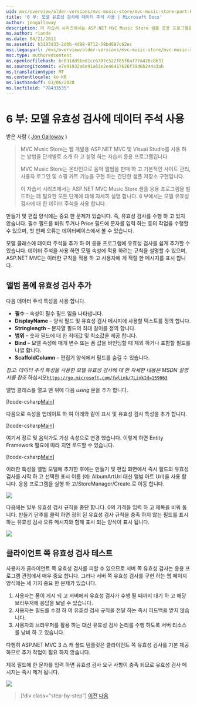 ```yaml
---
uid: mvc/overview/older-versions/mvc-music-store/mvc-music-store-part-6
title: '6 부: 모델 유효성 검사에 데이터 주석 사용 | Microsoft Docs'
author: jongalloway
description: 이 자습서 시리즈에서는 ASP.NET MVC Music Store 샘플 응용 프로그램을 빌드하는 데 필요한 모든 단계에 대해 자세히 설명 합니다. 6 부에서는 모델 V에 대 한 데이터 주석을 사용 하는 방법을 설명 합니다.
ms.author: riande
ms.date: 04/21/2011
ms.assetid: b3193d33-2d0b-4d98-9712-58bd897c62ec
msc.legacyurl: /mvc/overview/older-versions/mvc-music-store/mvc-music-store-part-6
msc.type: authoredcontent
ms.openlocfilehash: bc031dd5be61cc6707c522f85f6af77a420c8b31
ms.sourcegitcommit: e7e91932a6e91a63e2e46417626f39d6b244a3ab
ms.translationtype: MT
ms.contentlocale: ko-KR
ms.lasthandoff: 03/06/2020
ms.locfileid: "78433535"
---
```

# <a name="part-6-using-data-annotations-for-model-validation"></a>6 부: 모델 유효성 검사에 데이터 주석 사용

받은 사람 ( [Jon Galloway](https://github.com/jongalloway) )

> MVC Music Store는 웹 개발용 ASP.NET MVC 및 Visual Studio를 사용 하는 방법을 단계별로 소개 하 고 설명 하는 자습서 응용 프로그램입니다.  
>   
> MVC Music Store는 온라인으로 음악 앨범을 판매 하 고 기본적인 사이트 관리, 사용자 로그인 및 쇼핑 카트 기능을 구현 하는 간단한 샘플 저장소 구현입니다.  
>   
> 이 자습서 시리즈에서는 ASP.NET MVC Music Store 샘플 응용 프로그램을 빌드하는 데 필요한 모든 단계에 대해 자세히 설명 합니다. 6 부에서는 모델 유효성 검사에 대 한 데이터 주석을 사용 합니다.

만들기 및 편집 양식에는 중요 한 문제가 있습니다. 즉, 유효성 검사를 수행 하 고 있지 않습니다. 필수 필드를 비워 두거나 Price 필드에 문자를 입력 하는 등의 작업을 수행할 수 있으며, 첫 번째 오류는 데이터베이스에서 볼 수 있습니다.

모델 클래스에 데이터 주석을 추가 하 여 응용 프로그램에 유효성 검사를 쉽게 추가할 수 있습니다. 데이터 주석을 사용 하면 모델 속성에 적용 하려는 규칙을 설명할 수 있으며, ASP.NET MVC는 이러한 규칙을 적용 하 고 사용자에 게 적절 한 메시지를 표시 합니다.

## <a name="adding-validation-to-our-album-forms"></a>앨범 폼에 유효성 검사 추가

다음 데이터 주석 특성을 사용 합니다.

- **필수** – 속성이 필수 필드 임을 나타냅니다.
- **DisplayName** – 양식 필드 및 유효성 검사 메시지에 사용할 텍스트를 정의 합니다.
- **Stringlength** – 문자열 필드의 최대 길이를 정의 합니다.
- **범위** – 숫자 필드에 대 한 최대값 및 최소값을 제공 합니다.
- **Bind** – 모델 속성에 매개 변수 또는 폼 값을 바인딩할 때 제외 하거나 포함할 필드를 나열 합니다.
- **ScaffoldColumn** – 편집기 양식에서 필드를 숨길 수 있습니다.

*참고: 데이터 주석 특성을 사용한 모델 유효성 검사에 대 한 자세한 내용은 MSDN 설명서를 참조* 하십시오[`https://go.microsoft.com/fwlink/?LinkId=159063`](https://go.microsoft.com/fwlink/?LinkId=159063)

앨범 클래스를 열고 맨 위에 다음 *using* 문을 추가 합니다.

[!code-csharp[Main](mvc-music-store-part-6/samples/sample1.cs)]

다음으로 속성을 업데이트 하 여 아래와 같이 표시 및 유효성 검사 특성을 추가 합니다.

[!code-csharp[Main](mvc-music-store-part-6/samples/sample2.cs)]

여기서 장르 및 음악가도 가상 속성으로 변경 했습니다. 이렇게 하면 Entity Framework 필요에 따라 지연 로드할 수 있습니다.

[!code-csharp[Main](mvc-music-store-part-6/samples/sample3.cs)]

이러한 특성을 앨범 모델에 추가한 후에는 만들기 및 편집 화면에서 즉시 필드의 유효성 검사를 시작 하 고 선택한 표시 이름 (예: AlbumArtUrl 대신 앨범 아트 Url)을 사용 합니다. 응용 프로그램을 실행 하 고/StoreManager/Create.로 이동 합니다.

![](mvc-music-store-part-6/_static/image1.png)

다음에는 일부 유효성 검사 규칙을 중단 합니다. 0의 가격을 입력 하 고 제목을 비워 둡니다. 만들기 단추를 클릭 하면 정의 된 유효성 검사 규칙을 충족 하지 않는 필드를 표시 하는 유효성 검사 오류 메시지와 함께 표시 되는 양식이 표시 됩니다.

![](mvc-music-store-part-6/_static/image2.png)

## <a name="testing-the-client-side-validation"></a>클라이언트 쪽 유효성 검사 테스트

사용자가 클라이언트 쪽 유효성 검사를 피할 수 있으므로 서버 쪽 유효성 검사는 응용 프로그램 관점에서 매우 중요 합니다. 그러나 서버 쪽 유효성 검사를 구현 하는 웹 페이지 양식에는 세 가지 중요 한 문제가 있습니다.

1. 사용자는 폼이 게시 되 고 서버에서 유효성 검사가 수행 될 때까지 대기 하 고 해당 브라우저에 응답을 보낼 수 있습니다.
2. 사용자는 필드를 수정 하 여 유효성 검사 규칙을 전달 하는 즉시 피드백을 받지 않습니다.
3. 사용자의 브라우저를 활용 하는 대신 유효성 검사 논리를 수행 하도록 서버 리소스를 낭비 하 고 있습니다.

다행히 ASP.NET MVC 3 스 캐 폴드 템플릿은 클라이언트 쪽 유효성 검사를 기본 제공 하므로 추가 작업이 필요 하지 않습니다.

제목 필드에 한 문자를 입력 하면 유효성 검사 요구 사항이 충족 되므로 유효성 검사 메시지는 즉시 제거 됩니다.

![](mvc-music-store-part-6/_static/image3.png)

> [!div class="step-by-step"]
> [이전](mvc-music-store-part-5.md)
> [다음](mvc-music-store-part-7.md)
